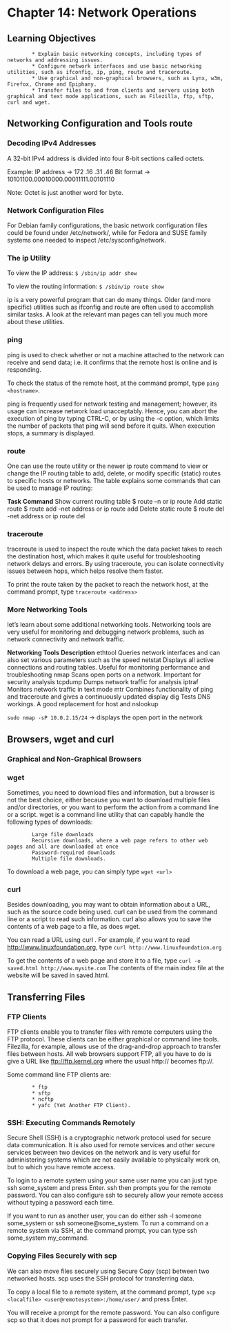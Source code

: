 # Chapter 14: Network Operations
 
## Learning Objectives

            * Explain basic networking concepts, including types of networks and addressing issues.
            * Configure network interfaces and use basic networking utilities, such as ifconfig, ip, ping, route and traceroute.
            * Use graphical and non-graphical browsers, such as Lynx, w3m, Firefox, Chrome and Epiphany.
            * Transfer files to and from clients and servers using both graphical and text mode applications, such as Filezilla, ftp, sftp, curl and wget.

##  Networking Configuration and Tools route

### Decoding IPv4 Addresses
A 32-bit IPv4 address is divided into four 8-bit sections called octets.

Example:
IP address →     172     .16      .31      .46
Bit format →     10101100.00010000.00011111.00101110

Note: Octet is just another word for byte.

### Network Configuration Files
For Debian family configurations, the basic network configuration files could be found under /etc/network/, while for Fedora and SUSE family systems one needed to inspect /etc/sysconfig/network. 

### The ip Utility
To view the IP address:
`$ /sbin/ip addr show`

To view the routing information:
`$ /sbin/ip route show`

ip is a very powerful program that can do many things. Older (and more specific) utilities such as ifconfig and route are often used to accomplish similar tasks. A look at the relevant man pages can tell you much more about these utilities.

### ping
ping is used to check whether or not a machine attached to the network can receive and send data; i.e. it confirms that the remote host is online and is responding.

To check the status of the remote host, at the command prompt, type `ping <hostname>`.

ping is frequently used for network testing and management; however, its usage can increase network load unacceptably. Hence, you can abort the execution of ping by typing CTRL-C, or by using the -c option, which limits the number of packets that ping will send before it quits. When execution stops, a summary is displayed.

### route
One can use the route utility or the newer ip route command to view or change the IP routing table to add, delete, or modify specific (static) routes to specific hosts or networks. The table explains some commands that can be used to manage IP routing:

 
**Task** 	                        **Command**
Show current routing table 	    $ route –n or ip route
Add static route 	            $ route add -net address or ip route add 
Delete static route 	        $ route del -net address or ip route del 

### traceroute
traceroute is used to inspect the route which the data packet takes to reach the destination host, which makes it quite useful for troubleshooting network delays and errors. By using traceroute, you can isolate connectivity issues between hops, which helps resolve them faster.

To print the route taken by the packet to reach the network host, at the command prompt, type `traceroute <address>`

### More Networking Tools
let’s learn about some additional networking tools. Networking tools are very useful for monitoring and debugging network problems, such as network connectivity and network traffic.

 
**Networking Tools** 	**Description**
ethtool 	            Queries network interfaces and can also set various parameters such as the speed
netstat 	            Displays all active connections and routing tables. Useful for monitoring performance and 
                            troubleshooting
nmap 	                Scans open ports on a network. Important for security analysis
tcpdump 	            Dumps network traffic for analysis
iptraf 	                Monitors network traffic in text mode
mtr 	                Combines functionality of ping and traceroute and gives a continuously updated display
dig 	                Tests DNS workings. A good replacement for host and nslookup

`sudo nmap -sP 10.0.2.15/24` -> displays the open port in the network

 ## Browsers, wget and curl 
 
 ### Graphical and Non-Graphical Browsers

 ### wget

 Sometimes, you need to download files and information, but a browser is not the best choice, either because you want to download multiple files and/or directories, or you want to perform the action from a command line or a script. wget is a command line utility that can capably handle the following types of downloads:

            Large file downloads
            Recursive downloads, where a web page refers to other web pages and all are downloaded at once
            Password-required downloads
            Multiple file downloads.

To download a web page, you can simply type `wget <url>`

### curl
Besides downloading, you may want to obtain information about a URL, such as the source code being used. curl can be used from the command line or a script to read such information. curl also allows you to save the contents of a web page to a file, as does wget.

You can read a URL using curl <URL>. For example, if you want to read http://www.linuxfoundation.org, type `curl http://www.linuxfoundation.org`

To get the contents of a web page and store it to a file, type `curl -o saved.html http://www.mysite.com` The contents of the main index file at the website will be saved in saved.html.

##  Transferring Files 

### FTP Clients
FTP clients enable you to transfer files with remote computers using the FTP protocol. These clients can be either graphical or command line tools. Filezilla, for example, allows use of the drag-and-drop approach to transfer files between hosts. All web browsers support FTP, all you have to do is give a URL like ftp://ftp.kernel.org where the usual http:// becomes ftp://.

Some command line FTP clients are:

            * ftp
            * sftp
            * ncftp
            * yafc (Yet Another FTP Client).

### SSH: Executing Commands Remotely
Secure Shell (SSH) is a cryptographic network protocol used for secure data communication. It is also used for remote services and other secure services between two devices on the network and is very useful for administering systems which are not easily available to physically work on, but to which you have remote access.

To login to a remote system using your same user name you can just type ssh some_system and press Enter. ssh then prompts you for the remote password. You can also configure ssh to securely allow your remote access without typing a password each time.

If you want to run as another user, you can do either ssh -l someone some_system or ssh someone@some_system. To run a command on a remote system via SSH, at the command prompt, you can type ssh some_system my_command.

### Copying Files Securely with scp
We can also move files securely using Secure Copy (scp) between two networked hosts. scp uses the SSH protocol for transferring data.

To copy a local file to a remote system, at the command prompt, type `scp <localfile> <user@remotesystem>:/home/user/` and press Enter.

You will receive a prompt for the remote password. You can also configure scp so that it does not prompt for a password for each transfer.

